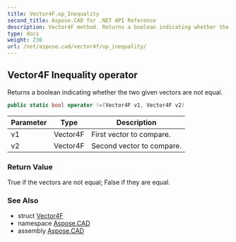 ```yaml
---
title: Vector4F.op_Inequality
second_title: Aspose.CAD for .NET API Reference
description: Vector4F method. Returns a boolean indicating whether the two given vectors are not equal
type: docs
weight: 230
url: /net/aspose.cad/vector4f/op_inequality/
---
```

## Vector4F Inequality operator

Returns a boolean indicating whether the two given vectors are not equal.

```csharp
public static bool operator !=(Vector4F v1, Vector4F v2)
```

| Parameter | Type | Description |
| --- | --- | --- |
| v1 | Vector4F | First vector to compare. |
| v2 | Vector4F | Second vector to compare. |

### Return Value

True if the vectors are not equal; False if they are equal.

### See Also

* struct [Vector4F](../)
* namespace [Aspose.CAD](../../vector4f/)
* assembly [Aspose.CAD](../../../)


